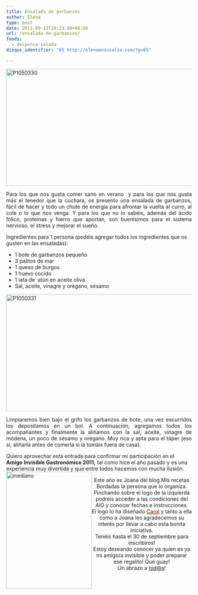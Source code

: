 ```yaml
---
title: Ensalada de garbanzos
author: Elena
type: post
date: 2011-09-13T20:23:00+00:00
url: /ensalada-de-garbanzos/
foods:
  - despensa-salada
disqus_identifier: "65 http://elenaensusalsa.com/?p=65"

---
```

[<img alt="P1050330" border="0" height="317" src="http://elenaensusalsa.com/wp-content/uploads/2011/09/P1050330_thumb-25255B6-25255D.jpg" style="border-bottom: 0px; border-left: 0px; border-right: 0px; border-top: 0px; display: block; float: none; margin-left: auto; margin-right: auto;" title="P1050330" width="561" />][1] 

<div align="justify">
</div>

<div align="justify">
  Para los que nos gusta comer sano en verano&nbsp; y para los que nos gusta más el tenedor que la cuchara, os presento una ensalada de garbanzos, fácil de hacer y todo un chute de energía para afrontar la vuelta al curro, al cole o lo que nos venga. Y para los que no lo sabéis, además del ácido fólico, proteínas y hierro que aportan, son buenísimos para el sistema nervioso, el stress y mejorar el sueño.
</div>

Ingredientes para 1 persona (podéis agregar todos los ingredientes que os gusten en las ensaladas):

  * 1 bote de garbanzos pequeño
  * 3 palitos de mar
  * 1 queso de burgos
  * 1 huevo cocido
  * 1 lata de&nbsp; atún en aceite oliva
  * Sal, aceite, vinagre y orégano, sésamo

[<img alt="P1050331" border="0" height="317" src="http://elenaensusalsa.com/wp-content/uploads/2011/09/P1050331_thumb-25255B5-25255D.jpg" style="border-bottom: 0px; border-left: 0px; border-right: 0px; border-top: 0px; display: block; float: none; margin-left: auto; margin-right: auto;" title="P1050331" width="561" />][2] 

<div align="justify">
</div>

<div align="justify">
  Limpiaremos bien bajo el grifo los garbanzos de bote, una vez escurridos los depositamos en un bol. A continuación, agregamos todos los acompañantes y finalmente la aliñamos con la sal, aceite, vinagre de módena, un poco de sésamo y orégano. Muy rica y apta para el táper (eso sí, aliñarla antes de comerla si la tomáis fuera de casa).
</div>

<div align="justify">
</div>

Quiero aprovechar esta entrada para confirmar mi participación en el **Amigo Invisible Gastronómico 2011,** tal como hice el año pasado y es una experiencia muy divertida y que entre todos hacemos con mucha ilusión.  
[<img align="left" alt="mediano" border="0" height="317" src="http://elenaensusalsa.com/wp-content/uploads/2011/09/mediano-25255B5-25255D.jpg" style="border-bottom: 0px; border-left: 0px; border-right: 0px; border-top: 0px; display: inline; margin-left: 0px; margin-right: 0px;" title="mediano" width="232" />][3] 

<div align="center">
</div>

<div align="center">
  Este año es Joana del blog Mis recetas Bordadas la persona que lo organiza. Pinchando sobre el logo de la izquierda podréis acceder a las condiciones del AIG y conocer fechas e instrucciones.
</div>

<div align="center">
  El logo lo ha diseñado <a href="http://www.designwithlove.es/"><span style="color: maroon;">Carol</span></a> y tanto a ella como a Joana les agradecemos su interés por llevar a cabo esta bonita iniciativa.
</div>

<div align="center">
  Tenéis hasta el 30 de septiembre para inscribiros!
</div>

<div align="center">
  Estoy deseando conocer ya quien es ya mi amigo/a invisible y poder preparar ese regalito! Qué guay!
</div>

<div align="center">
  Un abrazo a <a href="mailto:tod@s">tod@s</a>!
</div>

 [1]: http://elenaensusalsa.com/wp-content/uploads/2011/09/P1050330_thumb-25255B6-25255D.jpg
 [2]: http://elenaensusalsa.com/wp-content/uploads/2011/09/P1050331_thumb-25255B5-25255D.jpg
 [3]: http://misrecetasbordadas.blogspot.com/2011/09/ya-llego-el-aig-2011.html
